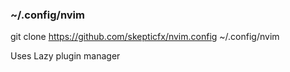 ### ~/.config/nvim

git clone https://github.com/skepticfx/nvim.config ~/.config/nvim

Uses Lazy plugin manager 
